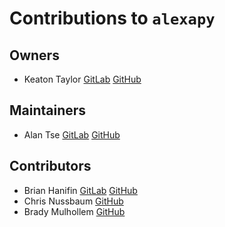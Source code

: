 # Contributions to `alexapy`

## Owners

- Keaton Taylor [GitLab](https://gitlab.com/keatontaylor) [GitHub](https://github.com/keatontaylor)

## Maintainers

- Alan Tse [GitLab](https://gitlab.com/alandtse) [GitHub](https://github.com/alandtse)

## Contributors

- Brian Hanifin [GitLab](https://gitlab.com/brianhanifin) [GitHub](https://github.com/brianhanifin)
- Chris Nussbaum [GitHub](https://github.com/nuttytree)
- Brady Mulhollem [GitHub](https://github.com/blm126)
